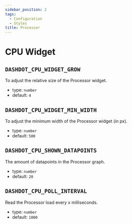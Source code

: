 ```yaml
---
sidebar_position: 2
tags:
  - Configuration
  - Styles
title: Processor
---
```


<!-- markdownlint-disable -->

# CPU Widget

<!-- markdownlint-enable -->

## `DASHDOT_CPU_WIDGET_GROW`

To adjust the relative size of the Processor widget.

- type: `number`
- default: `4`

## `DASHDOT_CPU_WIDGET_MIN_WIDTH`

To adjust the minimum width of the Processor widget (in px).

- type: `number`
- default: `500`

## `DASHDOT_CPU_SHOWN_DATAPOINTS`

The amount of datapoints in the Processor graph.

- type: `number`
- default: `20`

## `DASHDOT_CPU_POLL_INTERVAL`

Read the Processor load every x milliseconds.

- type: `number`
- default: `1000`
